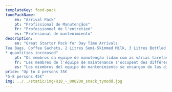 ```yaml
---
templateKey: food-pack
foodPackName:
    en: "Arrival Pack"
    pt: "Profissional de Manutençãos"
    fr: "Professionnel de l'entretien"
    es: "Profesional de mantenimiento"
description: 
    en: "Great Starter Pack for Day Time Arrivals
Tea Bags, Coffee Sachets, 2 Litres Semi-Skimmed Milk, 3 Litres Bottled Water, 1 Litre Orange Juice, Assorted Traditional Bread Rolls, Tub of Butter, Sliced Ham*, Sliced Cheese*, Fresh Tomatoes, 6 Eggs, Large Bag of Chips, Box of Cereals, Selection of Fresh Fruit, 1.5 Litre Lemonade.
* quantities increased"
    pt: "Os membros da equipe de manutenção lidam com as várias tarefas envolvidas na manutenção da propriedade, como limpeza de piscinas, reparos elétricos básicos, pintura e qualquer outro trabalho prático semelhante."
    fr: "Les membres de l'équipe de maintenance s'occupent des différentes tâches liées à l'entretien de la propriété telles que le nettoyage de la piscine, les réparations électriques de base, la peinture et tout autre travail pratique similaire."
    es: "Los miembros del equipo de mantenimiento se encargan de las diversas tareas involucradas en el mantenimiento de la propiedad, como la limpieza de la piscina, arreglos eléctricos básicos, pintura y cualquier otro trabajo práctico similar."
price: "Up to 4 persons 35€
*5-8 persons 45€"
img: ../../static/img/R18_-_000200_snack_tymodd.jpg
---
```


